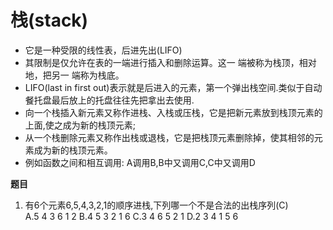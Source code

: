 # 栈(stack)
* 它是一种受限的线性表，后进先出(LIFO)
* 其限制是仅允许在表的一端进行插入和删除运算。这一 端被称为栈顶，相对地，把另一 端称为栈底。
* LIFO(last in first out)表示就是后进入的元素，第一个弹出栈空间.类似于自动餐托盘最后放上的托盘往往先把拿出去使用.
* 向一个栈插入新元素又称作进栈、入栈或压栈，它是把新元素放到栈顶元素的上面,使之成为新的栈顶元素;
* 从一个栈删除元素又称作出栈或退栈，它是把栈顶元素删除掉，使其相邻的元素成为新的栈顶元素。
* 例如函数之间和相互调用: A调用B,B中又调用C,C中又调用D

**题目**
1. 有6个元素6,5,4,3,2,1的顺序进栈,下列哪一个不是合法的出栈序列(C)
</br>A.5 4 3 6 1 2    B.4 5 3 2 1 6     C.3 4 6 5 2 1     D.2 3 4 1 5 6 

